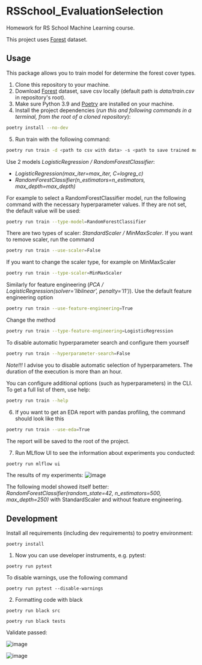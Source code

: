# RSSchool_EvaluationSelection
Homework for RS School Machine Learning course.

This project uses [Forest](https://www.kaggle.com/competitions/forest-cover-type-prediction) dataset.

## Usage
This package allows you to train model for determine the forest cover types.
1. Clone this repository to your machine.
2. Download [Forest](https://www.kaggle.com/competitions/forest-cover-type-prediction) dataset, save csv locally (default path is *data/train.csv* in repository's root).
3. Make sure Python 3.9 and [Poetry](https://python-poetry.org/docs/) are installed on your machine.
4. Install the project dependencies (*run this and following commands in a terminal, from the root of a cloned repository*):
```sh
poetry install --no-dev
```
5. Run train with the following command:
```sh
poetry run train -d <path to csv with data> -s <path to save trained model>
```
Use 2 models *LogisticRegression / RandomForestClassifier*:
- *LogisticRegression(max_iter=max_iter, C=logreg_c)*
- *RandomForestClassifier(n_estimators=n_estimators, max_depth=max_depth)*

For example to select a RandomForestClassifier model, run the following command with the necessary hyperparameter values. If they are not set, the default value will be used:
```sh
poetry run train --type-model=RandomForestClassifier
```
There are two types of scaler: *StandardScaler / MinMaxScaler*. If you want to remove scaler, run the command
```sh
poetry run train --use-scaler=False
```
If you want to change the scaler type, for example on MinMaxScaler
```sh
poetry run train --type-scaler=MinMaxScaler
```
Similarly for feature engineering (*PCA / LogisticRegression(solver='liblinear', penalty='l1')*). Use the default feature engineering option
```sh
poetry run train --use-feature-engineering=True
```
Change the method
```sh
poetry run train --type-feature-engineering=LogisticRegression
```
To disable automatic hyperparameter search and configure them yourself
```sh
poetry run train --hyperparameter-search=False
```
*Note!!!*  I advise you to disable automatic selection of hyperparameters. The duration of the execution is more than an hour.

You can configure additional options (such as hyperparameters) in the CLI. To get a full list of them, use help:
```sh
poetry run train --help
```
6. If you want to get an EDA report with pandas profiling, the command should look like this
```sh
poetry run train --use-eda=True
```
The report will be saved to the root of the project.

7. Run MLflow UI to see the information about experiments you conducted:
```sh
poetry run mlflow ui
```
The results of my experiments:
![image](https://user-images.githubusercontent.com/98235486/166881592-4b688001-5ead-4a7d-a891-a139101d049e.png)

The following model showed itself better: *RandomForestClassifier(random_state=42, n_estimators=500, max_depth=250)* with StandardScaler and without feature engineering.

## Development

Install all requirements (including dev requirements) to poetry environment:
```
poetry install
```
1. Now you can use developer instruments, e.g. pytest:
```
poetry run pytest
```
To disable warnings, use the following command
```
poetry run pytest --disable-warnings
```
2. Formatting code with black
```
poetry run black src
```
```
poetry run black tests
```
Validate passed:

![image](https://user-images.githubusercontent.com/98235486/167308936-3b55f566-b885-40ef-847c-7dfa914abe5c.png)

![image](https://user-images.githubusercontent.com/98235486/167308949-2c0c0bc3-578f-41ea-884b-9e2f54ead910.png)

